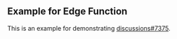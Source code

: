 ## Example for Edge Function

This is an example for demonstrating [discussions#7375](https://github.com/vercel/vercel/discussions/7375).
